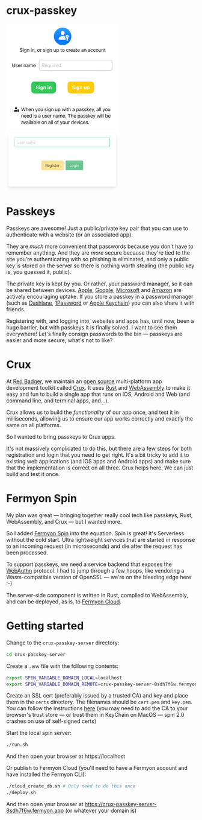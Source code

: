 # crux-passkey

<div>
  <img src="./docs/iOS.png" width="300" alt="Crux Passkey on iPhone" />
  <img src="./docs/web.png" width="300" alt="Crux Passkey on web" style="vertical-align: top;" />
</div>

# Passkeys

Passkeys are awesome! Just a public/private key pair that you can use to
authenticate with a website (or an associated app).

They are _much_ more convenient that passwords because you don't have to
remember anything. And they are _more_ secure because they're tied to the site
you're authenticating with so phishing is eliminated, and only a public key is
stored on the server so there is nothing worth stealing (the public key is, you
guessed it, public).

The private key is kept by you. Or rather, your password manager, so it can be
shared between devices.
[Apple](https://support.apple.com/en-gb/guide/iphone/iphf538ea8d0/ios),
[Google](https://blog.google/technology/safety-security/the-beginning-of-the-end-of-the-password/),
[Microsoft](https://support.microsoft.com/en-us/windows/passkeys-in-windows-301c8944-5ea2-452b-9886-97e4d2ef4422)
and
[Amazon](https://www.aboutamazon.com/news/retail/amazon-passwordless-sign-in-passkey)
are actively encouraging uptake. If you store a passkey in a password manager
(such as [Dashlane](https://www.dashlane.com/passkeys),
[1Password](https://1password.com/product/passkeys) or
[Apple Keychain](https://support.apple.com/en-gb/guide/iphone/iph82d6721b2/17.0/ios/17.0))
you can also share it with friends.

Registering with, and logging into, websites and apps has, until now, been a
huge barrier, but with passkeys it is finally solved. I want to see them
everywhere! Let's finally consign passwords to the bin — passkeys are easier and
more secure, what's not to like?

# Crux

At [Red Badger](https://red-badger.com/), we maintain an
[open source](https://github.com/redbadger/crux) multi-platform app development
toolkit called [Crux](https://red-badger.com/crux). It uses
[Rust](https://www.rust-lang.org/) and [WebAssembly](https://webassembly.org/)
to make it easy and fun to build a single app that runs on iOS, Android and Web
(and command line, and terminal apps, and...).

Crux allows us to build the _functionality_ of our app once, and test it in
milliseconds, allowing us to ensure our app works correctly and exactly the same
on all platforms.

So I wanted to bring passkeys to Crux apps.

It's not massively complicated to do this, but there are a few steps for both
registration and login that you need to get right. It's a bit tricky to add it
to existing web applications (and iOS apps and Android apps) and make sure that
the implementation is correct on all three. Crux helps here. We can just build
and test it once.

# Fermyon Spin

My plan was great — bringing together really cool tech like passkeys, Rust,
WebAssembly, and Crux — but I wanted more.

So I added [Fermyon Spin](https://www.fermyon.com/spin) into the equation. Spin
is great! It's Serverless without the cold start. Ultra lightweight services
that are started in response to an incoming request (in microseconds) and die
after the request has been processed.

To support passkeys, we need a service backend that exposes the
[WebAuthn](https://en.wikipedia.org/wiki/WebAuthn) protocol. I had to jump
through a few hoops, like vendoring a Wasm-compatible version of OpenSSL — we're
on the bleeding edge here :-)

The server-side component is written in Rust, compiled to WebAssembly, and can
be deployed, as is, to [Fermyon Cloud](https://www.fermyon.com/cloud).

# Getting started

Change to the `crux-passkey-server` directory:

```bash
cd crux-passkey-server
```

Create a `.env` file with the following contents:

```bash
export SPIN_VARIABLE_DOMAIN_LOCAL=localhost
export SPIN_VARIABLE_DOMAIN_REMOTE=crux-passkey-server-8sdh7f6w.fermyon.app # Change this to your own domain
```

Create an SSL cert (preferably issued by a trusted CA) and key and place them in
the `certs` directory. The filenames should be `cert.pem` and `key.pem`. You can
follow the instructions
[here](https://www.section.io/engineering-education/how-to-get-ssl-https-for-localhost/)
(you may need to add the CA to your browser's trust store — or trust them in
KeyChain on MacOS — spin 2.0 crashes on use of self-signed certs)

Start the local spin server:

```bash
./run.sh
```

And then open your browser at https://localhost

Or publish to Fermyon Cloud (you'll need to have a Fermyon account and have
installed the Fermyon CLI):

```bash
./cloud_create_db.sh # Only need to do this once
./deploy.sh
```

And then open your browser at https://crux-passkey-server-8sdh7f6w.fermyon.app
(or whatever your domain is)
